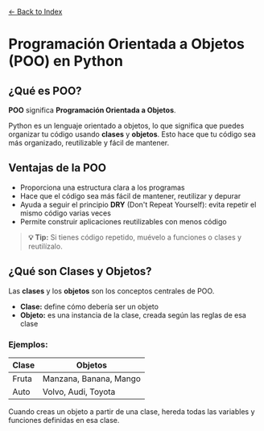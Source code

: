 [← Back to Index](README.md)

# Programación Orientada a Objetos (POO) en Python

## ¿Qué es POO?

**POO** significa **Programación Orientada a Objetos**.

Python es un lenguaje orientado a objetos, lo que significa que puedes organizar tu código usando **clases** y **objetos**. Esto hace que tu código sea más organizado, reutilizable y fácil de mantener.

## Ventajas de la POO

- Proporciona una estructura clara a los programas
- Hace que el código sea más fácil de mantener, reutilizar y depurar
- Ayuda a seguir el principio **DRY** (Don't Repeat Yourself): evita repetir el mismo código varias veces
- Permite construir aplicaciones reutilizables con menos código

> **💡 Tip:** Si tienes código repetido, muévelo a funciones o clases y reutilízalo.

## ¿Qué son Clases y Objetos?

Las **clases** y los **objetos** son los conceptos centrales de POO.

- **Clase:** define cómo debería ser un objeto
- **Objeto:** es una instancia de la clase, creada según las reglas de esa clase

### Ejemplos:

| Clase | Objetos |
|-------|---------|
| Fruta | Manzana, Banana, Mango |
| Auto  | Volvo, Audi, Toyota |

Cuando creas un objeto a partir de una clase, hereda todas las variables y funciones definidas en esa clase.